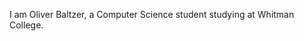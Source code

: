 

<!---
ObaltzerS/ObaltzerS is a ✨ special ✨ repository because its `README.md` (this file) appears on your GitHub profile.
You can click the Preview link to take a look at your changes.
--->

I am Oliver Baltzer, a Computer Science student studying at Whitman College. 

